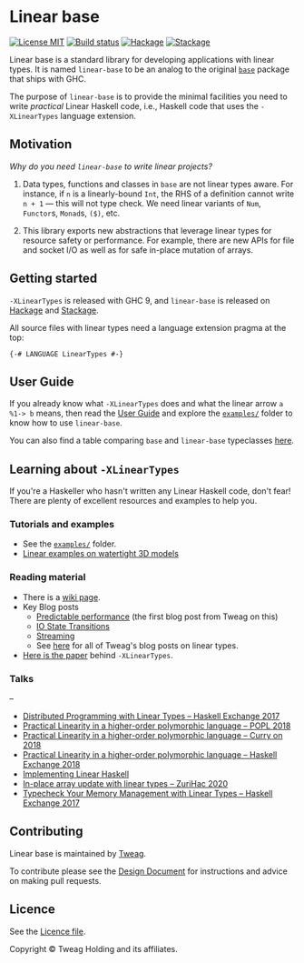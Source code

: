 # Linear base

[![License MIT](https://img.shields.io/badge/license-MIT-brightgreen.svg)](https://github.com/tweag/linear-base/blob/master/LICENSE)
[![Build status](https://badge.buildkite.com/5b60ab93dadba234a95e04e6568985918552dcc9e7685ede0d.svg?branch=master)](https://buildkite.com/tweag-1/linear-base)
[![Hackage](https://img.shields.io/hackage/v/linear-base.svg?style=flat&color=brightgreen)][hackage-pkg]
[![Stackage](https://stackage.org/package/linear-base/badge/nightly)][stackage-pkg]

Linear base is a standard library for developing applications with linear
types. It is named `linear-base` to be an analog to the original [`base`]
package that ships with GHC.

The purpose of `linear-base` is to provide the minimal facilities you need to
write _practical_ Linear Haskell code, i.e., Haskell code that uses the
`-XLinearTypes` language extension.

## Motivation

_Why do you need `linear-base` to write linear projects?_

1. Data types, functions and classes in `base` are not linear types
  aware. For instance, if `n` is a linearly-bound `Int`, the RHS of
  a definition cannot write `n + 1` — this will not type check. We
  need linear variants of `Num`, `Functor`s, `Monad`s, `($)`, etc.

2. This library exports new abstractions that leverage linear types
  for resource safety or performance. For example, there are new APIs
  for file and socket I/O as well as for safe in-place mutation of
  arrays.

## Getting started

`-XLinearTypes` is released with GHC 9, and `linear-base` is released
on [Hackage][hackage-pkg] and [Stackage][stackage-pkg].

All source files with linear types need a language extension pragma at
the top:

```
{-# LANGUAGE LinearTypes #-}
```

## User Guide

If you already know what `-XLinearTypes` does and what the linear
arrow `a %1-> b` means, then read the [User Guide] and explore the
[`examples/`](./examples) folder to know how to use `linear-base`.

You can also find a table comparing `base` and `linear-base` typeclasses
[here](./docs/CLASS_TABLE.md).

## Learning about `-XLinearTypes`

If you're a Haskeller who hasn't written any Linear Haskell code, don't fear!
There are plenty of excellent resources and examples to help you.

### Tutorials and examples

 * See the [`examples/`](./examples) folder.
 * [Linear examples on watertight 3D models](https://github.com/gelisam/linear-examples)

### Reading material

  * There is a [wiki page](https://gitlab.haskell.org/ghc/ghc/-/wikis/linear-types).
  * Key Blog posts
    * [Predictable performance](https://www.tweag.io/posts/2017-03-13-linear-types.html) (the first blog post from Tweag on this)
    * [IO State Transitions](https://www.tweag.io/posts/2017-08-03-linear-typestates.html)
    * [Streaming](https://www.tweag.io/posts/2018-06-21-linear-streams.html)
    * See [here](https://www.tweag.io/blog/tags/linear-types/) for all of Tweag's blog posts on linear types.
  * [Here is the paper](https://arxiv.org/pdf/1710.09756.pdf) behind `-XLinearTypes`.

### Talks
–
 * [Distributed Programming with Linear Types – Haskell Exchange 2017](https://skillsmatter.com/skillscasts/10637-distributed-programming-with-linear-types)
 * [Practical Linearity in a higher-order polymorphic language – POPL 2018](https://www.youtube.com/watch?v=o0z-qlb5xbI)
 * [Practical Linearity in a higher-order polymorphic language – Curry on 2018](https://www.youtube.com/watch?v=t0mhvd3-60Y)
 * [Practical Linearity in a higher-order polymorphic language – Haskell Exchange 2018](https://skillsmatter.com/skillscasts/11067-keynote-linear-haskell-practical-linearity-in-a-higher-order-polymorphic-language)
 * [Implementing Linear Haskell](https://www.youtube.com/watch?v=uxv62QQajx8)
 * [In-place array update with linear types – ZuriHac 2020](https://www.youtube.com/watch?v=I7-JuVNvz78)
 * [Typecheck Your Memory Management with Linear Types – Haskell Exchange 2017](https://skillsmatter.com/skillscasts/14896-typecheck-your-memory-management-with-linear-types)

## Contributing

Linear base is maintained by [Tweag].

To contribute please see the [Design Document] for instructions and advice on
making pull requests.

## Licence

See the [Licence file](./LICENSE).

Copyright © Tweag Holding and its affiliates.

[Tweag]: https://www.tweag.io/
[`base`]: https://hackage.haskell.org/package/base
[User Guide]: ./docs/USER_GUIDE.md
[Design Document]: ./docs/DESIGN.md
[hackage-pkg]: https://hackage.haskell.org/package/linear-base
[stackage-pkg]: https://www.stackage.org/nightly/package/linear-base
